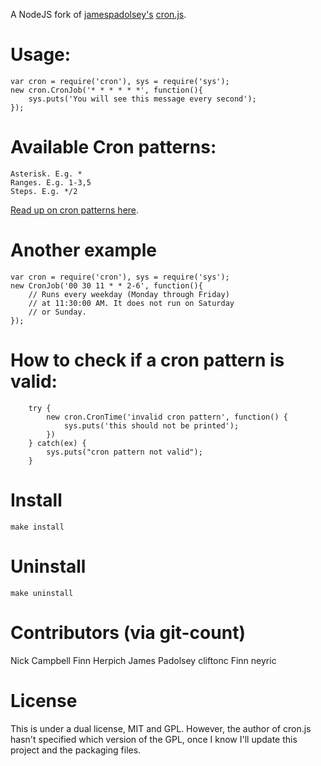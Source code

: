 A NodeJS fork of [jamespadolsey's](http://github.com/jamespadolsey) [cron.js](http://github.com/jamespadolsey/cron.js).

Usage:
==========

    var cron = require('cron'), sys = require('sys');
    new cron.CronJob('* * * * * *', function(){
        sys.puts('You will see this message every second');
    });
    
Available Cron patterns:
==========

    Asterisk. E.g. *
    Ranges. E.g. 1-3,5
    Steps. E.g. */2
    
[Read up on cron patterns here](http://help.sap.com/saphelp_xmii120/helpdata/en/44/89a17188cc6fb5e10000000a155369/content.htm).

Another example
==========

    var cron = require('cron'), sys = require('sys');
    new CronJob('00 30 11 * * 2-6', function(){
        // Runs every weekday (Monday through Friday)
        // at 11:30:00 AM. It does not run on Saturday
        // or Sunday.
    });

How to check if a cron pattern is valid:
==========

		try {
			new cron.CronTime('invalid cron pattern', function() {
				sys.puts('this should not be printed');
			})
		} catch(ex) {
			sys.puts("cron pattern not valid");
		}

Install
==========

    make install

Uninstall
==========

    make uninstall

Contributors (via git-count)
===========

Nick Campbell
Finn Herpich
James Padolsey
cliftonc
Finn
neyric

License
==========

This is under a dual license, MIT and GPL. However, the author of cron.js hasn't specified which version of the GPL, once I know I'll update this project and the packaging files.
